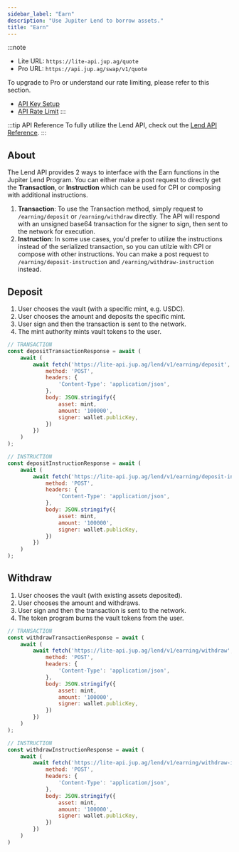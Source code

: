 ```yaml
---
sidebar_label: "Earn"
description: "Use Jupiter Lend to borrow assets."
title: "Earn"
---
```


<head>
    <title>Earn</title>
    <meta name="twitter:card" content="summary" />
</head>

:::note
- Lite URL: `https://lite-api.jup.ag/quote`
- Pro URL: `https://api.jup.ag/swap/v1/quote`

To upgrade to Pro or understand our rate limiting, please refer to this section.
- [API Key Setup](/docs/api-setup)
- [API Rate Limit](/docs/api-rate-limit)
:::

:::tip API Reference
To fully utilize the Lend API, check out the [Lend API Reference](/docs/api/lend-api).
:::

## About

The Lend API provides 2 ways to interface with the Earn functions in the Jupiter Lend Program. You can either make a post request to directly get the **Transaction**, or **Instruction** which can be used for CPI or composing with additional instructions.

1. **Transaction**: To use the Transaction method, simply request to `/earning/deposit` or `/earning/withdraw` directly. The API will respond with an unsigned base64 transaction for the signer to sign, then sent to the network for execution.
2. **Instruction**: In some use cases, you'd prefer to utilize the instructions instead of the serialized transaction, so you can utilzie with CPI or compose with other instructions. You can make a post request to `/earning/deposit-instruction` and `/earning/withdraw-instruction` instead.

## Deposit

1. User chooses the vault (with a specific mint, e.g. USDC).
2. User chooses the amount and deposits the specific mint.
3. User sign and then the transaction is sent to the network.
4. The mint authority mints vault tokens to the user.

```jsx
// TRANSACTION
const depositTransactionResponse = await (
    await (
        await fetch('https://lite-api.jup.ag/lend/v1/earning/deposit', {
            method: 'POST',
            headers: {
                'Content-Type': 'application/json',
            },
            body: JSON.stringify({
                asset: mint,
                amount: '100000',
                signer: wallet.publicKey,
            })
        })
    )
);

// INSTRUCTION
const depositInstructionResponse = await (
    await (
        await fetch('https://lite-api.jup.ag/lend/v1/earning/deposit-instruction', {
            method: 'POST',
            headers: {
                'Content-Type': 'application/json',
            },
            body: JSON.stringify({
                asset: mint,
                amount: '100000',
                signer: wallet.publicKey,
            })
        })
    )
);
```

## Withdraw

1. User chooses the vault (with existing assets deposited).
2. User chooses the amount and withdraws.
3. User sign and then the transaction is sent to the network.
4. The token program burns the vault tokens from the user.

```jsx
// TRANSACTION
const withdrawTransactionResponse = await (
    await (
        await fetch('https://lite-api.jup.ag/lend/v1/earning/withdraw', {
            method: 'POST',
            headers: {
                'Content-Type': 'application/json',
            },
            body: JSON.stringify({
                asset: mint,
                amount: '100000',
                signer: wallet.publicKey,
            })
        })
    )
);

// INSTRUCTION
const withdrawInstructionResponse = await (
    await (
        await fetch('https://lite-api.jup.ag/lend/v1/earning/withdraw-instruction', {
            method: 'POST',
            headers: {
                'Content-Type': 'application/json',
            },
            body: JSON.stringify({
                asset: mint,
                amount: '100000',
                signer: wallet.publicKey,
            })
        })
    )
)
```